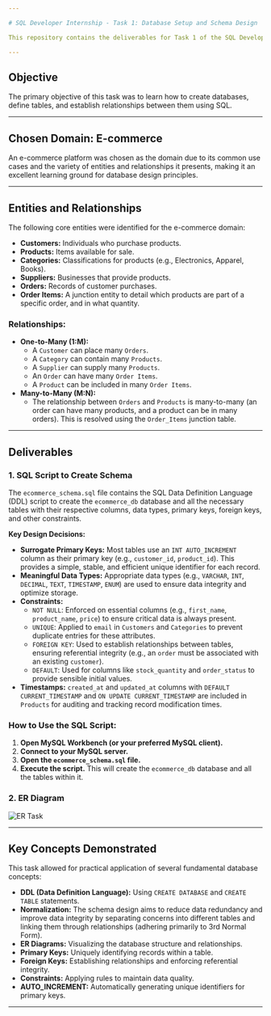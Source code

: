 ```yaml
---

# SQL Developer Internship - Task 1: Database Setup and Schema Design

This repository contains the deliverables for Task 1 of the SQL Developer Internship, focusing on database setup and schema design for an **E-commerce** domain.

---
```


## Objective

The primary objective of this task was to learn how to create databases, define tables, and establish relationships between them using SQL.

---

## Chosen Domain: E-commerce

An e-commerce platform was chosen as the domain due to its common use cases and the variety of entities and relationships it presents, making it an excellent learning ground for database design principles.

---

## Entities and Relationships

The following core entities were identified for the e-commerce domain:

* **Customers:** Individuals who purchase products.
* **Products:** Items available for sale.
* **Categories:** Classifications for products (e.g., Electronics, Apparel, Books).
* **Suppliers:** Businesses that provide products.
* **Orders:** Records of customer purchases.
* **Order Items:** A junction entity to detail which products are part of a specific order, and in what quantity.

### Relationships:

* **One-to-Many (1:M):**
    * A `Customer` can place many `Orders`.
    * A `Category` can contain many `Products`.
    * A `Supplier` can supply many `Products`.
    * An `Order` can have many `Order Items`.
    * A `Product` can be included in many `Order Items`.
* **Many-to-Many (M:N):**
    * The relationship between `Orders` and `Products` is many-to-many (an order can have many products, and a product can be in many orders). This is resolved using the `Order_Items` junction table.

---

## Deliverables

### 1. SQL Script to Create Schema

The `ecommerce_schema.sql` file contains the SQL Data Definition Language (DDL) script to create the `ecommerce_db` database and all the necessary tables with their respective columns, data types, primary keys, foreign keys, and other constraints.

**Key Design Decisions:**

* **Surrogate Primary Keys:** Most tables use an `INT AUTO_INCREMENT` column as their primary key (e.g., `customer_id`, `product_id`). This provides a simple, stable, and efficient unique identifier for each record.
* **Meaningful Data Types:** Appropriate data types (e.g., `VARCHAR`, `INT`, `DECIMAL`, `TEXT`, `TIMESTAMP`, `ENUM`) are used to ensure data integrity and optimize storage.
* **Constraints:**
    * `NOT NULL`: Enforced on essential columns (e.g., `first_name`, `product_name`, `price`) to ensure critical data is always present.
    * `UNIQUE`: Applied to `email` in `Customers` and `Categories` to prevent duplicate entries for these attributes.
    * `FOREIGN KEY`: Used to establish relationships between tables, ensuring referential integrity (e.g., an `order` must be associated with an existing `customer`).
    * `DEFAULT`: Used for columns like `stock_quantity` and `order_status` to provide sensible initial values.
* **Timestamps:** `created_at` and `updated_at` columns with `DEFAULT CURRENT_TIMESTAMP` and `ON UPDATE CURRENT_TIMESTAMP` are included in `Products` for auditing and tracking record modification times.

### How to Use the SQL Script:

1.  **Open MySQL Workbench (or your preferred MySQL client).**
2.  **Connect to your MySQL server.**
3.  **Open the `ecommerce_schema.sql` file.**
4.  **Execute the script.** This will create the `ecommerce_db` database and all the tables within it.

### 2. ER Diagram

![ER Task](https://github.com/user-attachments/assets/05ed1fa4-5f48-439f-a7c6-fefda577d057)

---

## Key Concepts Demonstrated

This task allowed for practical application of several fundamental database concepts:

* **DDL (Data Definition Language):** Using `CREATE DATABASE` and `CREATE TABLE` statements.
* **Normalization:** The schema design aims to reduce data redundancy and improve data integrity by separating concerns into different tables and linking them through relationships (adhering primarily to 3rd Normal Form).
* **ER Diagrams:** Visualizing the database structure and relationships.
* **Primary Keys:** Uniquely identifying records within a table.
* **Foreign Keys:** Establishing relationships and enforcing referential integrity.
* **Constraints:** Applying rules to maintain data quality.
* **AUTO_INCREMENT:** Automatically generating unique identifiers for primary keys.

---
